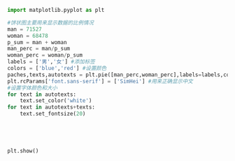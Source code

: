 
<BlogInfo id="532" title="11.绘制饼状图" author="白日梦想猿" pv=0 read_times=0 pre_cost_time="0分24秒" category="matplotlib学习" tag_list="['matplotlib学习']" create_time="2020.04.27 13:50:17" update_time="2020.12.19 09:21:53" />

```python
import matplotlib.pyplot as plt

#饼状图主要用来显示数据的比例情况
man = 71527
woman = 68478
p_sum = man + woman
man_perc = man/p_sum
woman_perc = woman/p_sum
labels = ['男','女'] #添加标签
colors = ['blue','red'] #设置颜色
paches,texts,autotexts = plt.pie([man_perc,woman_perc],labels=labels,colors=colors,autopct='%.1f%%')
plt.rcParams['font.sans-serif'] = ['SimHei'] #用来正确显示中文
#设置字体颜色和大小
for text in autotexts:
    text.set_color('white')
for text in autotexts+texts:
    text.set_fontsize(20)





plt.show()
```
